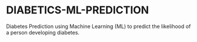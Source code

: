 # DIABETICS-ML-PREDICTION
Diabetes Prediction using Machine Learning (ML) to predict the likelihood of a person developing diabetes. 
